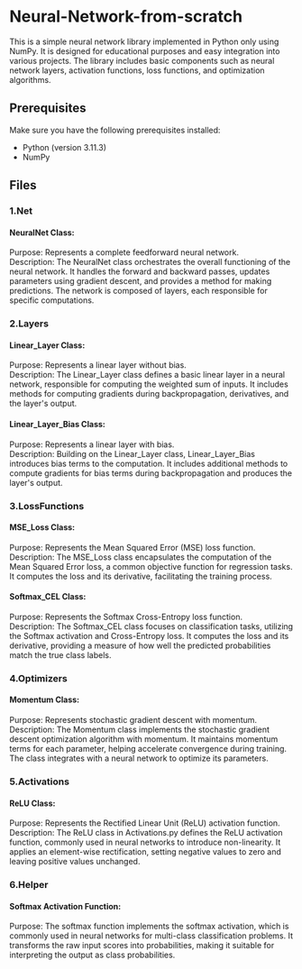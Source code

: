 # Neural-Network-from-scratch

This is a simple neural network library implemented in Python only using NumPy. It is designed for educational purposes and easy integration into various projects. The library includes basic components such as neural network layers, activation functions, loss functions, and optimization algorithms.


## Prerequisites

Make sure you have the following prerequisites installed:
- Python (version 3.11.3)
- NumPy

## Files

### 1.Net
#### NeuralNet Class:
Purpose: Represents a complete feedforward neural network.<br />
Description: The NeuralNet class orchestrates the overall functioning of the neural network. It handles the forward and backward passes, updates parameters using gradient descent, and provides a method for making predictions. The network is composed of layers, each responsible for specific computations.

### 2.Layers
#### Linear_Layer Class:
Purpose: Represents a linear layer without bias.<br />
Description: The Linear_Layer class defines a basic linear layer in a neural network, responsible for computing the weighted sum of inputs. It includes methods for computing gradients during backpropagation, derivatives, and the layer's output.

#### Linear_Layer_Bias Class:
Purpose: Represents a linear layer with bias.<br />
Description: Building on the Linear_Layer class, Linear_Layer_Bias introduces bias terms to the computation. It includes additional methods to compute gradients for bias terms during backpropagation and produces the layer's output.

### 3.LossFunctions
#### MSE_Loss Class:
Purpose: Represents the Mean Squared Error (MSE) loss function.<br />
Description: The MSE_Loss class encapsulates the computation of the Mean Squared Error loss, a common objective function for regression tasks. It computes the loss and its derivative, facilitating the training process.

#### Softmax_CEL Class:
Purpose: Represents the Softmax Cross-Entropy loss function.<br />
Description: The Softmax_CEL class focuses on classification tasks, utilizing the Softmax activation and Cross-Entropy loss. It computes the loss and its derivative, providing a measure of how well the predicted probabilities match the true class labels.

### 4.Optimizers
#### Momentum Class:
Purpose: Represents stochastic gradient descent with momentum.<br />
Description: The Momentum class implements the stochastic gradient descent optimization algorithm with momentum. It maintains momentum terms for each parameter, helping accelerate convergence during training. The class integrates with a neural network to optimize its parameters.

### 5.Activations
#### ReLU Class:
Purpose: Represents the Rectified Linear Unit (ReLU) activation function.<br />
Description: The ReLU class in Activations.py defines the ReLU activation function, commonly used in neural networks to introduce non-linearity. It applies an element-wise rectification, setting negative values to zero and leaving positive values unchanged.

### 6.Helper
#### Softmax Activation Function:
Purpose: The softmax function implements the softmax activation, which is commonly used in neural networks for multi-class classification problems. It transforms the raw input scores into probabilities, making it suitable for interpreting the output as class probabilities.
